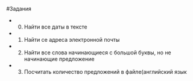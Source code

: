 #Задания

* 0) Найти все даты в тексте

* 1) Найти се адреса электронной почты

* 2) Найти все слова начинающиеся с большой буквы, но не начинающие предложение

* 3) Посчитать количество предложений в файле(английский язык
